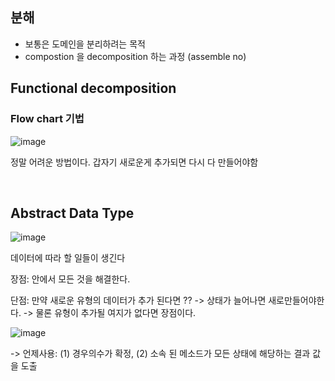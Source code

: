 ## 분해
- 보통은 도메인을 분리하려는 목적
- compostion 을 decomposition 하는 과정 (assemble no)


## Functional decomposition
### Flow chart 기법
![image](https://user-images.githubusercontent.com/60383031/213876809-c5309f4e-2da3-42b6-a0e1-b13233f3de3d.png)

정말 어려운 방법이다. 갑자기 새로운게 추가되면 다시 다 만들어야함

<br>

## Abstract Data Type
![image](https://user-images.githubusercontent.com/60383031/213877682-2d6eabba-7c98-4267-8661-c7589a976975.png)



데이터에 따라 할 일들이 생긴다

장점: 안에서 모든 것을 해결한다.

단점: 만약 새로운 유형의 데이터가 추가 된다면 ?? -> 상태가 늘어나면 새로만들어야한다. -> 물론 유형이 추가될 여지가 없다면 장점이다.

![image](https://user-images.githubusercontent.com/60383031/213877773-f0713e61-af2e-4fed-8e21-86ce58ae0050.png)


-> 언제사용: (1) 경우의수가 확정, (2) 소속 된 메소드가 모든 상태에 해당하는 결과 값을 도출
